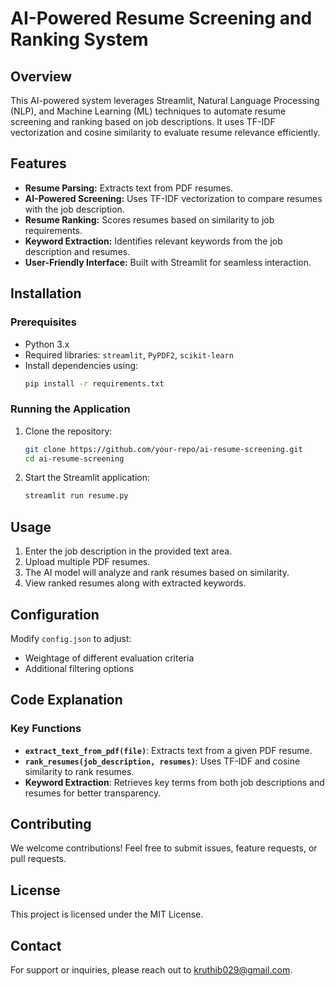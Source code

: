 # AI-Powered Resume Screening and Ranking System

## Overview

This AI-powered system leverages Streamlit, Natural Language Processing (NLP), and Machine Learning (ML) techniques to automate resume screening and ranking based on job descriptions. It uses TF-IDF vectorization and cosine similarity to evaluate resume relevance efficiently.

## Features

- **Resume Parsing:** Extracts text from PDF resumes.
- **AI-Powered Screening:** Uses TF-IDF vectorization to compare resumes with the job description.
- **Resume Ranking:** Scores resumes based on similarity to job requirements.
- **Keyword Extraction:** Identifies relevant keywords from the job description and resumes.
- **User-Friendly Interface:** Built with Streamlit for seamless interaction.

## Installation

### Prerequisites

- Python 3.x
- Required libraries: `streamlit`, `PyPDF2`, `scikit-learn`
- Install dependencies using:
  ```bash
  pip install -r requirements.txt
  ```

### Running the Application

1. Clone the repository:
   ```bash
   git clone https://github.com/your-repo/ai-resume-screening.git
   cd ai-resume-screening
   ```
2. Start the Streamlit application:
   ```bash
   streamlit run resume.py
   ```

## Usage

1. Enter the job description in the provided text area.
2. Upload multiple PDF resumes.
3. The AI model will analyze and rank resumes based on similarity.
4. View ranked resumes along with extracted keywords.

## Configuration

Modify `config.json` to adjust:

- Weightage of different evaluation criteria
- Additional filtering options

## Code Explanation

### Key Functions

- **`extract_text_from_pdf(file)`**: Extracts text from a given PDF resume.
- **`rank_resumes(job_description, resumes)`**: Uses TF-IDF and cosine similarity to rank resumes.
- **Keyword Extraction**: Retrieves key terms from both job descriptions and resumes for better transparency.

## Contributing

We welcome contributions! Feel free to submit issues, feature requests, or pull requests.

## License

This project is licensed under the MIT License.

## Contact

For support or inquiries, please reach out to [kruthib029@gmail.com](mailto\:kruthib029@gmail.com).

